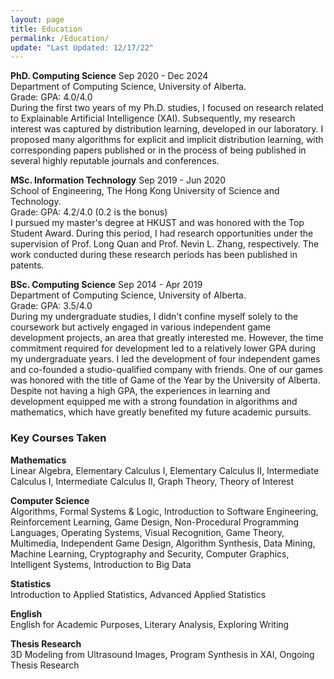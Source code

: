 ```yaml
---
layout: page
title: Education
permalink: /Education/
update: "Last Updated: 12/17/22"
---
```


**PhD. Computing Science** Sep 2020 - Dec 2024 <br>
Department of Computing Science, University of Alberta. <br>
Grade: GPA: 4.0/4.0<br>
During the first two years of my Ph.D. studies, I focused on research related to Explainable Artificial Intelligence (XAI). Subsequently, my research interest was captured by distribution learning, developed in our laboratory. I proposed many algorithms for explicit and implicit distribution learning, with corresponding papers published or in the process of being published in several highly reputable journals and conferences.

**MSc. Information Technology** Sep 2019 - Jun 2020 <br>
School of Engineering, The Hong Kong University of Science and Technology. <br>
Grade: GPA: 4.2/4.0 (0.2 is the bonus)<br>
I pursued my master's degree at HKUST and was honored with the Top Student Award. During this period, I had research opportunities under the supervision of Prof. Long Quan and Prof. Nevin L. Zhang, respectively. The work conducted during these research periods has been published in patents.

**BSc. Computing Science** Sep 2014 - Apr 2019 <br>
Department of Computing Science, University of Alberta. <br>
Grade: GPA: 3.5/4.0<br>
During my undergraduate studies, I didn't confine myself solely to the coursework but actively engaged in various independent game development projects, an area that greatly interested me. However, the time commitment required for development led to a relatively lower GPA during my undergraduate years. I led the development of four independent games and co-founded a studio-qualified company with friends. One of our games was honored with the title of Game of the Year by the University of Alberta. Despite not having a high GPA, the experiences in learning and development equipped me with a strong foundation in algorithms and mathematics, which have greatly benefited my future academic pursuits.

### Key Courses Taken

**Mathematics**<br>
Linear Algebra, Elementary Calculus I, Elementary Calculus II, Intermediate Calculus I, Intermediate Calculus II, Graph Theory, Theory of Interest

**Computer Science**<br>
Algorithms, Formal Systems & Logic, Introduction to Software Engineering, Reinforcement Learning, Game Design, Non-Procedural Programming Languages, Operating Systems, Visual Recognition, Game Theory, Multimedia, Independent Game Design, Algorithm Synthesis, Data Mining, Machine Learning, Cryptography and Security, Computer Graphics, Intelligent Systems, Introduction to Big Data

**Statistics**<br>
Introduction to Applied Statistics, Advanced Applied Statistics

**English**<br>
English for Academic Purposes, Literary Analysis, Exploring Writing

**Thesis Research**<br>
3D Modeling from Ultrasound Images, Program Synthesis in XAI, Ongoing Thesis Research